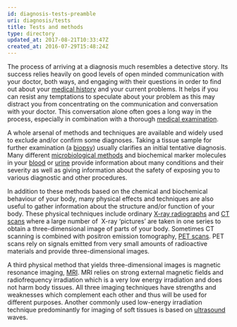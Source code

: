 ```yaml
---
id: diagnosis-tests-preamble
uri: diagnosis/tests
title: Tests and methods
type: directory
updated_at: 2017-08-21T10:33:47Z
created_at: 2016-07-29T15:48:24Z
---
```


<p>The process of arriving at a diagnosis much resembles a detective
    story. Its success relies heavily on good levels of open
    minded communication with your doctor, both ways, and engaging
    with their questions in order to find out about your <a href="/diagnosis/tests/medical-history">medical history</a>    and your current problems. It helps if you can resist any
    temptations to speculate about your problem as this may distract
    you from concentrating on the communication and conversation
    with your doctor. This conversation alone often goes a long
    way in the process, especially in combination with a thorough
    <a href="/diagnosis/tests/examination">medical examination</a>.</p>
<p>A whole arsenal of methods and techniques are available and widely
    used to exclude and/or confirm some diagnoses. Taking a tissue
    sample for further examination (a <a href="/diagnosis/tests/biopsy">biopsy</a>)
    usually clarifies an initial tentative diagnosis. Many different
    <a href="/diagnosis/tests/microbiology">microbiological methods</a>    and biochemical marker molecules in your <a href="/diagnosis/tests/blood-tests">blood</a>    or <a href="/diagnosis/tests/urine-tests">urine</a> provide
    information about many conditions and their severity as well
    as giving information about the safety of exposing you to
    various diagnostic and other procedures.</p>
<p>In addition to these methods based on the chemical and biochemical
    behaviour of your body, many physical effects and techniques
    are also useful to gather information about the structure
    and/or function of your body. These physical techniques include
    ordinary <a href="/diagnosis/tests/x-ray">X-ray radiographs</a>    and <a href="/diagnosis/tests/ct-scans">CT scans</a> where
    a large number of  X-ray ‘pictures’ are taken in one series
    to obtain a three-dimensional image of parts of your body.
    Sometimes CT scanning is combined with positron emission
    tomography, <a href="/diagnosis/tests/pet-scans">PET scans</a>.
    PET scans rely on signals emitted from very small amounts
    of radioactive materials and provide three-dimensional images.</p>
<p>A third physical method that yields three-dimensional images
    is magnetic resonance imaging, <a href="/diagnosis/tests/mri">MRI</a>.
    MRI relies on strong external magnetic fields and radiofrequency
    irradiation which is a very low energy irradiation and does
    not harm body tissues. All three imaging techniques have
    strengths and weaknesses which complement each other and
    thus will be used for different purposes. Another commonly
    used low-energy irradiation technique predominantly for imaging
    of soft tissues is based on <a href="/diagnosis/tests/ultrasound">ultrasound</a>    waves.</p>
